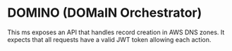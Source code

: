 # DOMINO (DOMaIN Orchestrator)

This ms exposes an API that handles record creation in AWS DNS zones.
It expects that all requests have a valid JWT token allowing each action.
